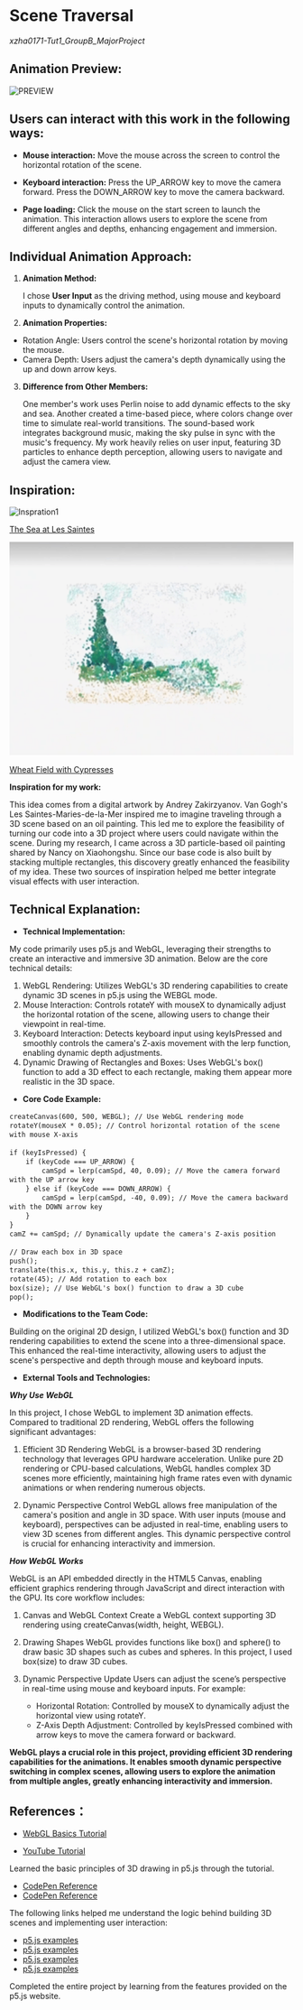 # Scene Traversal
_xzha0171-Tut1_GroupB_MajorProject_

## Animation Preview:  
![PREVIEW](assets/Preview.gif)


## Users can interact with this work in the following ways:

- **Mouse interaction:**
Move the mouse across the screen to control the horizontal rotation of the scene.

- **Keyboard interaction:**
Press the UP_ARROW key to move the camera forward. 
Press the DOWN_ARROW key to move the camera backward.

- **Page loading:**
Click the mouse on the start screen to launch the animation.
This interaction allows users to explore the scene from different angles and depths, enhancing engagement and immersion.


## Individual Animation Approach:

1. **Animation Method:** 

   I chose **User Input** as the driving method, using mouse and keyboard inputs to dynamically control the animation.

2. **Animation Properties:**
  - Rotation Angle: Users control the scene's horizontal rotation by moving the mouse.
  - Camera Depth: Users adjust the camera's depth dynamically using the up and down arrow keys.

3. **Difference from Other Members:**

   One member's work uses Perlin noise to add dynamic effects to the sky and sea. Another created a time-based piece, where colors change over time to simulate real-world transitions. The sound-based work integrates background music, making the sky pulse in sync with the music's frequency. My work heavily relies on user input, featuring 3D particles to enhance depth perception, allowing users to navigate and adjust the camera view.


## Inspiration:
![Inspration1](assets/GIF_1.gif)

[The Sea at Les Saintes](https://www.youtube.com/watch?v=u0bwaIiTPIc)

![Inspration2](assets/GIF_2.gif)

[Wheat Field with Cypresses](https://www.xiaohongshu.com/explore/6574f998000000001502c53e?app_platform=ios&app_version=8.60&share_from_user_hidden=true&xsec_source=app_share&type=video&xsec_token=CBJ37PBF7_hw2ZxY7ev-UgGd1lYzoz3Iru5LPTLOB0nYA=&author_share=1&xhsshare=WeixinSession&shareRedId=NzxGQTdKO0w-O0pGTEwzN0tFT0g0OD1O&apptime=1731459812&share_id=ccfb1857ea8e4bfabc7c7c7c67266921&exSource=)


__Inspiration for my work:__

This idea comes from a digital artwork by Andrey Zakirzyanov. Van Gogh's Les Saintes-Maries-de-la-Mer inspired me to imagine traveling through a 3D scene based on an oil painting. 
This led me to explore the feasibility of turning our code into a 3D project where users could navigate within the scene. During my research, I came across a 3D particle-based oil painting shared by Nancy on Xiaohongshu. 
Since our base code is also built by stacking multiple rectangles, this discovery greatly enhanced the feasibility of my idea. These two sources of inspiration helped me better integrate visual effects with user interaction.



## Technical Explanation:
- **Technical Implementation:**

My code primarily uses p5.js and WebGL, leveraging their strengths to create an interactive and immersive 3D animation. Below are the core technical details:

1. WebGL Rendering: Utilizes WebGL's 3D rendering capabilities to create dynamic 3D scenes in p5.js using the WEBGL mode.
2. Mouse Interaction: Controls rotateY with mouseX to dynamically adjust the horizontal rotation of the scene, allowing users to change their viewpoint in real-time.
3. Keyboard Interaction: Detects keyboard input using keyIsPressed and smoothly controls the camera's Z-axis movement with the lerp function, enabling dynamic depth adjustments.
4. Dynamic Drawing of Rectangles and Boxes: Uses WebGL's box() function to add a 3D effect to each rectangle, making them appear more realistic in the 3D space.

- **Core Code Example:**

```
createCanvas(600, 500, WEBGL); // Use WebGL rendering mode
rotateY(mouseX * 0.05); // Control horizontal rotation of the scene with mouse X-axis

if (keyIsPressed) {
    if (keyCode === UP_ARROW) {
        camSpd = lerp(camSpd, 40, 0.09); // Move the camera forward with the UP arrow key
    } else if (keyCode === DOWN_ARROW) {
        camSpd = lerp(camSpd, -40, 0.09); // Move the camera backward with the DOWN arrow key
    }
}
camZ += camSpd; // Dynamically update the camera's Z-axis position

// Draw each box in 3D space
push();
translate(this.x, this.y, this.z + camZ);
rotate(45); // Add rotation to each box
box(size); // Use WebGL's box() function to draw a 3D cube
pop();
```

- **Modifications to the Team Code:**

Building on the original 2D design, I utilized WebGL's box() function and 3D rendering capabilities to extend the scene into a three-dimensional space.
This enhanced the real-time interactivity, allowing users to adjust the scene's perspective and depth through mouse and keyboard inputs.

- **External Tools and Technologies:**

**_Why Use WebGL_**

In this project, I chose WebGL to implement 3D animation effects. Compared to traditional 2D rendering, WebGL offers the following significant advantages:

1. Efficient 3D Rendering
WebGL is a browser-based 3D rendering technology that leverages GPU hardware acceleration. Unlike pure 2D rendering or CPU-based calculations, WebGL handles complex 3D scenes more efficiently, maintaining high frame rates even with dynamic animations or when rendering numerous objects.

2. Dynamic Perspective Control
WebGL allows free manipulation of the camera's position and angle in 3D space. With user inputs (mouse and keyboard), perspectives can be adjusted in real-time, enabling users to view 3D scenes from different angles. This dynamic perspective control is crucial for enhancing interactivity and immersion.


**_How WebGL Works_**

 WebGL is an API embedded directly in the HTML5 Canvas, enabling efficient graphics rendering through JavaScript and direct interaction with the GPU. Its core workflow includes:

1. Canvas and WebGL Context
Create a WebGL context supporting 3D rendering using createCanvas(width, height, WEBGL).

2. Drawing Shapes
WebGL provides functions like box() and sphere() to draw basic 3D shapes such as cubes and spheres.
In this project, I used box(size) to draw 3D cubes.

3. Dynamic Perspective Update
Users can adjust the scene’s perspective in real-time using mouse and keyboard inputs. For example:

    - Horizontal Rotation: Controlled by mouseX to dynamically adjust the horizontal view using rotateY.
    - Z-Axis Depth Adjustment: Controlled by keyIsPressed combined with arrow keys to move the camera forward or backward.


__WebGL plays a crucial role in this project, providing efficient 3D rendering capabilities for the animations. It enables smooth dynamic perspective switching in complex scenes, allowing users to explore the animation from multiple angles, greatly enhancing interactivity and immersion.__


## References： 
- [WebGL Basics Tutorial](https://developer.mozilla.org/en-US/docs/Web/API/WebGL_API/Tutorial)

- [YouTube Tutorial](https://www.youtube.com/watch?v=o5t7PxRJSXk)

Learned the basic principles of 3D drawing in p5.js through the tutorial.

- [CodePen Reference](https://codepen.io/Niekes/pen/mdOrXaw)
- [CodePen Reference](https://codepen.io/yoshihito_fujiwara_79/pen/XQxMyb)

The following links helped me understand the logic behind building 3D scenes and implementing user interaction:



- [p5.js examples](https://p5js.org/reference/p5/WEBGL/)
- [p5.js examples](https://p5js.org/reference/p5/box/)
- [p5.js examples](https://p5js.org/reference/p5/camera/)
- [p5.js examples](https://p5js.org/reference/p5/loadFont/)

Completed the entire project by learning from the features provided on the p5.js website.

